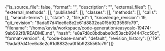 {"is_source_file": false, "format": "", "description": "", "external_files": [], "external_methods": [], "published": [], "classes": [], "methods": [], "calls": [], "search-terms": [], "state": 2, "file_id": 1, "knowledge_revision": 19, "git_revision": "9ada97d41ee6c8e2c61d8832ea0f5b923556fc79", "filename": "/home/kavia/workspace/code-generation/easycalc-19474-9ab992f8/README.md", "hash": "e8a7d8c8bdbabe0d53acb994447cc50c", "format-version": 4, "code-base-name": "default", "revision_history": [{"19": "9ada97d41ee6c8e2c61d8832ea0f5b923556fc79"}]}